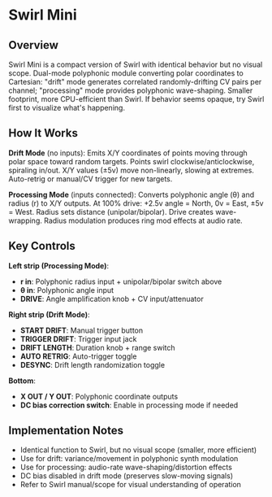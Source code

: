 # Swirl Mini

## Overview
Swirl Mini is a compact version of Swirl with identical behavior but no visual scope. Dual-mode polyphonic module converting polar coordinates to Cartesian: "drift" mode generates correlated randomly-drifting CV pairs per channel; "processing" mode provides polyphonic wave-shaping. Smaller footprint, more CPU-efficient than Swirl. If behavior seems opaque, try Swirl first to visualize what's happening.

## How It Works
**Drift Mode** (no inputs): Emits X/Y coordinates of points moving through polar space toward random targets. Points swirl clockwise/anticlockwise, spiraling in/out. X/Y values (±5v) move non-linearly, slowing at extremes. Auto-retrig or manual/CV trigger for new targets.

**Processing Mode** (inputs connected): Converts polyphonic angle (θ) and radius (r) to X/Y outputs. At 100% drive: +2.5v angle = North, 0v = East, ±5v = West. Radius sets distance (unipolar/bipolar). Drive creates wave-wrapping. Radius modulation produces ring mod effects at audio rate.

## Key Controls
**Left strip (Processing Mode)**:
- **r in**: Polyphonic radius input + unipolar/bipolar switch above
- **θ in**: Polyphonic angle input
- **DRIVE**: Angle amplification knob + CV input/attenuator

**Right strip (Drift Mode)**:
- **START DRIFT**: Manual trigger button
- **TRIGGER DRIFT**: Trigger input jack
- **DRIFT LENGTH**: Duration knob + range switch
- **AUTO RETRIG**: Auto-trigger toggle
- **DESYNC**: Drift length randomization toggle

**Bottom**:
- **X OUT / Y OUT**: Polyphonic coordinate outputs
- **DC bias correction switch**: Enable in processing mode if needed

## Implementation Notes
- Identical function to Swirl, but no visual scope (smaller, more efficient)
- Use for drift: variance/movement in polyphonic synth modulation
- Use for processing: audio-rate wave-shaping/distortion effects
- DC bias disabled in drift mode (preserves slow-moving signals)
- Refer to Swirl manual/scope for visual understanding of operation
